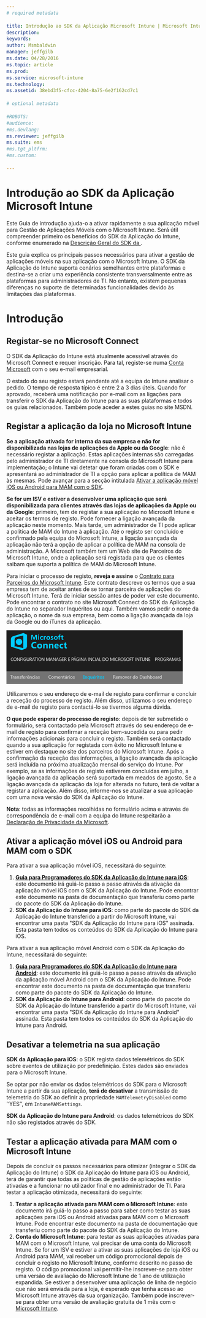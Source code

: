 ```yaml
---
# required metadata

title: Introdução ao SDK da Aplicação Microsoft Intune | Microsoft Intune
description:
keywords:
author: Msmbaldwin
manager: jeffgilb
ms.date: 04/28/2016
ms.topic: article
ms.prod:
ms.service: microsoft-intune
ms.technology:
ms.assetid: 38ebd3f5-cfcc-4204-8a75-6e2f162cd7c1

# optional metadata

#ROBOTS:
#audience:
#ms.devlang:
ms.reviewer: jeffgilb
ms.suite: ems
#ms.tgt_pltfrm:
#ms.custom:

---
```


# Introdução ao SDK da Aplicação Microsoft Intune

Este Guia de introdução ajuda-o a ativar rapidamente a sua aplicação móvel para Gestão de Aplicações Móveis com o Microsoft Intune. Será útil compreender primeiro os benefícios do SDK da Aplicação do Intune, conforme enumerado na [Descrição Geral do SDK da ](intune-app-sdk.md).

Este guia explica os principais passos necessários para ativar a gestão de aplicações móveis na sua aplicação com o Microsoft Intune. O SDK da Aplicação do Intune suporta cenários semelhantes entre plataformas e destina-se a criar uma experiência consistente transversalmente entre as plataformas para administradores de TI. No entanto, existem pequenas diferenças no suporte de determinadas funcionalidades devido às limitações das plataformas.

# Introdução

## Registar-se no Microsoft Connect

O SDK da Aplicação do Intune está atualmente acessível através do Microsoft Connect e requer inscrição. Para tal, registe-se numa [Conta Microsoft](https://connect.microsoft.com/ConfigurationManagervnext/InvitationUse.aspx?ProgramID=8967&InvitationID=8967-YJYJ-8G6X) com o seu e-mail empresarial.

O estado do seu registo estará pendente até a equipa do Intune analisar o pedido. O tempo de resposta típico é entre 2 a 3 dias úteis. Quando for aprovado, receberá uma notificação por e-mail com as ligações para transferir o SDK da Aplicação do Intune para as suas plataformas e todos os guias relacionados. Também pode aceder a estes guias no site MSDN.

## Registar a aplicação da loja no Microsoft Intune

**Se a aplicação ativada for interna da sua empresa e não for disponibilizada nas lojas de aplicações da Apple ou da Google**: não é necessário registar a aplicação. Estas aplicações internas são carregadas pelo administrador de TI diretamente na consola do Microsoft Intune para implementação; o Intune vai detetar que foram criadas com o SDK e apresentará ao administrador de TI a opção para aplicar a política de MAM às mesmas. Pode avançar para a secção intitulada [Ativar a aplicação móvel iOS ou Android para MAM com o SDK](#enable-your-ios-or-android-mobile-app-for-mam-with-the-sdk).

**Se for um ISV e estiver a desenvolver uma aplicação que será disponibilizada para clientes através das lojas de aplicações da Apple ou da Google**: primeiro, tem de registar a sua aplicação no Microsoft Intune e aceitar os termos de registo. Pode fornecer a ligação avançada da aplicação neste momento. Mais tarde, um administrador de TI pode aplicar a política de MAM do Intune à aplicação. Até o registo ser concluído e confirmado pela equipa do Microsoft Intune, a ligação avançada da aplicação não terá a opção de aplicar a política de MAM na consola de administração. A Microsoft também tem um Web site de Parceiros do Microsoft Intune, onde a aplicação será registada para que os clientes saibam que suporta a política de MAM do Microsoft Intune.

Para iniciar o processo de registo, **reveja e assine** o [Contrato para Parceiros do Microsoft Intune](https://connect.microsoft.com/ConfigurationManagervnext/Survey/Survey.aspx?SurveyID=17806). Este contrato descreve os termos que a sua empresa tem de aceitar antes de se tornar parceira de aplicações do Microsoft Intune. Terá de iniciar sessão antes de poder ver este documento. Pode encontrar o contrato no site Microsoft Connect do SDK da Aplicação do Intune no separador Inquéritos ou aqui. Também vamos pedir o nome da aplicação, o nome da sua empresa, bem como a ligação avançada da loja da Google ou do iTunes da aplicação.

![Microsoft Connect](../media/microsoft-connect.png)

Utilizaremos o seu endereço de e-mail de registo para confirmar e concluir a receção do processo de registo. Além disso, utilizamos o seu endereço de e-mail de registo para contactá-lo se tivermos alguma dúvida.

**O que pode esperar do processo de registo**: depois de ter submetido o formulário, será contactado pela Microsoft através do seu endereço de e-mail de registo para confirmar a receção bem-sucedida ou para pedir informações adicionais para concluir o registo. Também será contactado quando a sua aplicação for registada com êxito no Microsoft Intune e estiver em destaque no site dos parceiros do Microsoft Intune. Após a confirmação da receção das informações, a ligação avançada da aplicação será incluída na próxima atualização mensal do serviço do Intune. Por exemplo, se as informações de registo estiverem concluídas em julho, a ligação avançada da aplicação será suportada em meados de agosto. Se a ligação avançada da aplicação da loja for alterada no futuro, terá de voltar a registar a aplicação. Além disso, informe-nos se atualizar a sua aplicação com uma nova versão do SDK da Aplicação do Intune.

**Nota**: todas as informações recolhidas no formulário acima e através de correspondência de e-mail com a equipa do Intune respeitarão a [Declaração de Privacidade da Microsoft](https://www.microsoft.com/en-us/privacystatement/default.aspx).

## Ativar a aplicação móvel iOS ou Android para MAM com o SDK

Para ativar a sua aplicação móvel iOS, necessitará do seguinte:

1. **[Guia para Programadores do SDK da Aplicação do Intune para iOS](intune-app-sdk-ios.md)**: este documento irá guiá-lo passo a passo através da ativação da aplicação móvel iOS com o SDK da Aplicação do Intune. Pode encontrar este documento na pasta de documentação que transferiu como parte do pacote do SDK da Aplicação do Intune.
2. **SDK da Aplicação do Intune para iOS**: como parte do pacote do SDK da Aplicação do Intune transferido a partir do Microsoft Intune, vai encontrar uma pasta "SDK da Aplicação do Intune para iOS" assinada. Esta pasta tem todos os conteúdos do SDK da Aplicação do Intune para iOS.

Para ativar a sua aplicação móvel Android com o SDK da Aplicação do Intune, necessitará do seguinte:

1. **[Guia para Programadores do SDK da Aplicação do Intune para Android](intune-app-sdk-android.md)**: este documento irá guiá-lo passo a passo através da ativação da aplicação móvel Android com o SDK da Aplicação do Intune. Pode encontrar este documento na pasta de documentação que transferiu como parte do pacote do SDK da Aplicação do Intune.
2. **SDK da Aplicação do Intune para Android**: como parte do pacote do SDK da Aplicação do Intune transferido a partir do Microsoft Intune, vai encontrar uma pasta "SDK da Aplicação do Intune para Android" assinada. Esta pasta tem todos os conteúdos do SDK da Aplicação do Intune para Android.

## Desativar a telemetria na sua aplicação

**SDK da Aplicação para iOS**: o SDK regista dados telemétricos do SDK sobre eventos de utilização por predefinição. Estes dados são enviados para o Microsoft Intune.

Se optar por não enviar os dados telemétricos do SDK para o Microsoft Intune a partir da sua aplicação, **terá de desativar** a transmissão de telemetria do SDK ao definir a propriedade `MAMTelemetryDisabled` como ’‘YES’’, em `IntuneMAMSettings`.

**SDK da Aplicação do Intune para Android**: os dados telemétricos do SDK não são registados através do SDK.

## Testar a aplicação ativada para MAM com o Microsoft Intune

Depois de concluir os passos necessários para otimizar (integrar o SDK da Aplicação do Intune) o SDK da Aplicação do Intune para iOS ou Android, terá de garantir que todas as políticas de gestão de aplicações estão ativadas e a funcionar no utilizador final e no administrador de TI. Para testar a aplicação otimizada, necessitará do seguinte:

1. **Testar a aplicação ativada para MAM com o Microsoft Intune**: este documento irá guiá-lo passo a passo para saber como testar as suas aplicações para iOS ou Android ativadas para MAM com o Microsoft Intune. Pode encontrar este documento na pasta de documentação que transferiu como parte do pacote do SDK da Aplicação do Intune.
2. **Conta do Microsoft Intune**: para testar as suas aplicações ativadas para MAM com o Microsoft Intune, vai precisar de uma conta do Microsoft Intune. Se for um ISV e estiver a ativar as suas aplicações de loja iOS ou Android para MAM, vai receber um código promocional depois de concluir o registo no Microsoft Intune, conforme descrito no passo de registo. O código promocional vai permitir-lhe inscrever-se para obter uma versão de avaliação do Microsoft Intune de 1 ano de utilização expandida. Se estiver a desenvolver uma aplicação de linha de negócio que não será enviada para a loja, é esperado que tenha acesso ao Microsoft Intune através da sua organização. Também pode inscrever-se para obter uma versão de avaliação gratuita de 1 mês com o [Microsoft Intune](https://portal.office.com/Signup/Signup.aspx?OfferId=40BE278A-DFD1-470a-9EF7-9F2596EA7FF9&dl=INTUNE_A&ali=1#0).



<!--HONumber=May16_HO2-->


